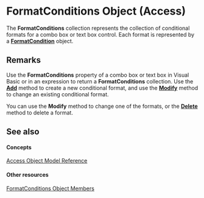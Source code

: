 
# FormatConditions Object (Access)

The  **FormatConditions** collection represents the collection of conditional formats for a combo box or text box control. Each format is represented by a **[FormatCondition](a31deaae-b32d-c45b-b3b2-113a9e62cc7a.md)** object.


## Remarks

Use the  **FormatConditions** property of a combo box or text box in Visual Basic or in an expression to return a **FormatConditions** collection. Use the **[Add](6066d3ee-7e47-b090-ea64-ccf95e4ecc89.md)** method to create a new conditional format, and use the **[Modify](213a50f2-30ae-bcdc-d690-2d45bbe6f6e7.md)** method to change an existing conditional format.

You can use the  **Modify** method to change one of the formats, or the **[Delete](ea322832-7a84-7fe6-4a86-a0a2ff7206b5.md)** method to delete a format.


## See also


#### Concepts


[Access Object Model Reference](2de134a4-6c5c-d2a3-8377-f4dd973ba650.md)
#### Other resources


[FormatConditions Object Members](59a15338-37c0-ae3c-1236-a4687b62e689.md)